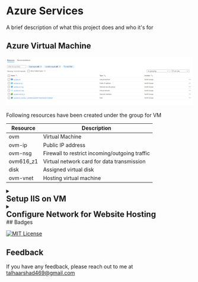 
# Azure Services

A brief description of what this project does and who it's for



## Azure Virtual Machine
![App Screenshot](https://github.com/talha469/Documentation/blob/main/Common/Media/VMSpecifications.png?raw=true)

Following resources have been created under the group for VM


| Resource   | Description                                          |
|------------|------------------------------------------------------|
| ovm        | Virtual Machine                                      |
| ovm-ip     | Public IP address                                    |
| ovm-nsg    | Firewall to restrict incoming/outgoing traffic       |
| ovm616_z1  | Virtual network card for data transmission           |
| disk       | Assigned virtual disk                                |
| ovm-vnet   | Hosting virtual machine                              |

<details>
   <summary markdown="span" style="cursor:pointer;"><h2 style="margin:0;">Setup IIS on VM</h2></summary>
  


1- Press win + R

2- open "Server Manager"

3- "Add roles and features"

![App Screenshot](https://github.com/talha469/Documentation/blob/main/Common/Media/1.png?raw=true)

4- Check Web Server IIS

![App Screenshot](https://github.com/talha469/Documentation/blob/main/Common/Media/2.png?raw=true)

5- Don't change anything until necessary and Install

![App Screenshot](https://github.com/talha469/Documentation/blob/main/Common/Media/3.png?raw=true)

</details>

<details>
   <summary markdown="span" style="cursor:pointer;"><h2 style="margin:0;">Configure Network for Website Hosting</h2></summary>

On VM, if you will go to the http://localhost it will be working fine
![App Screenshot](https://github.com/talha469/Documentation/blob/main/Common/Media/IISLocal.png?raw=true)

</details>
## Badges

[![MIT License](https://img.shields.io/badge/License-MIT-green.svg)](https://choosealicense.com/licenses/mit/)

## Feedback

If you have any feedback, please reach out to me at talhaarshad469@gmail.com

